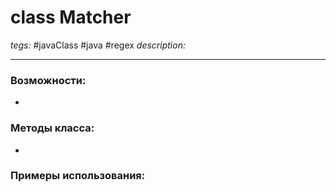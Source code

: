 # class Matcher
*tegs:* #javaClass #java #regex 
*description:*

---
### Возможности:
- 
### Методы класса:
- 

### Примеры использования:

